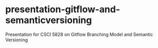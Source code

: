 # presentation-gitflow-and-semanticversioning
Presentation for CSCI 5828 on Gitflow Branching Model and Semantic Versioning
